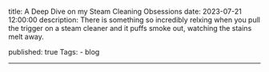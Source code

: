 title: A Deep Dive on my Steam Cleaning Obsessions
date: 2023-07-21 12:00:00
description: There is something so incredibly relxing when you pull the trigger on a steam cleaner and it puffs smoke out, watching the stains melt away.

published: true
Tags:
    - blog

---

